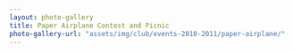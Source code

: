 ```yaml
---
layout: photo-gallery
title: Paper Airplane Contest and Picnic
photo-gallery-url: "assets/img/club/events-2010-2011/paper-airplane/"
---
```


